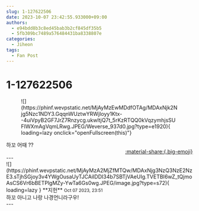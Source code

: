 ```yaml
---
slug: 1-127622506
date: 2023-10-07 23:42:55.933000+09:00
authors:
  - e94bdd8b3c8ed45bab3b2cf845df35b5
  - 5fb309bc7489a576484431ba8338807e
categories:
  - Jiheon
tags:
  - Fan Post
---
```


# 1-127622506

<div class="post-container" markdown="1">
<div class="content-container md-sidebar__scrollwrap" markdown="1">


<figure markdown="1">
![](https://phinf.wevpstatic.net/MjAyMzEwMDdfOTAg/MDAxNjk2Njg5Nzc1NDY3.GqqnWUztwYRWjIoyy1Ktx--4uiVpyB2GF7JrZ7Rnzycg.ukwltjQ7t_5rKzRTQQ0kVqzymhjsSUFIWXmAgVqmLRwg.JPEG/Weverse_937d0.jpg?type=e1920){ loading=lazy onclick="openFullscreen(this)"}
</figure>
하꼬 어때 ??

</div>
</div>

<div style="text-align: right;" markdown="1">
<a href="https://weverse.io/fromis9/fanpost/1-127622506" style="text-align: right;">:material-share:{.big-emoji}</a>
</div>
---

<div class="comments-container md-sidebar__scrollwrap" markdown="1">
<div class="comment" markdown="1">
<div class='id-container' markdown="1">
![](https://phinf.wevpstatic.net/MjAyMzA2MjZfMTQw/MDAxNjg3NzQ3NzE2NzE3.sTjhSGjoy3v4YWgOusaUyTJCAiIDDI34b7SBTjVAeUIg.TVETBI6wZ_tQjmoAsCS6Vr6bBETPlgMZy-YwTa6Gs0wg.JPEG/image.jpg?type=s72){ loading=lazy }
**<span class="artist">지헌</span>** <small>Oct 07 2023, 23:51</small><br>
</div>
<div class='comment-body' markdown="1">
하꼬 아니고 나랑 나경언니라구우!
</div>
</div>
</div>
---
